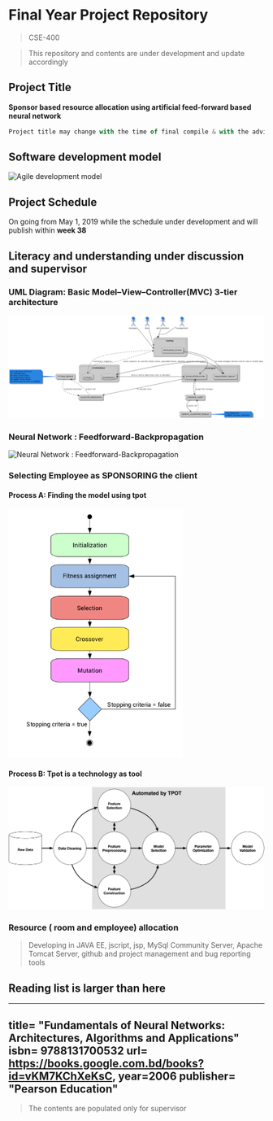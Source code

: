 # Final Year Project Repository 

> CSE-400

> This repository and contents are under development and update accordingly

## **Project Title**

**Sponsor based resource allocation using artificial feed-forward based neural network**

```javascript
Project title may change with the time of final compile & with the advice of the supervisor
```

## Software development model

![Agile development model](/images/Agile-DevelopmentModel.png)

## Project Schedule

On going from May 1, 2019 while the schedule under development and will publish within **week 38**

## Literacy and understanding under discussion and supervisor

### UML Diagram: Basic Model–View–Controller(MVC) 3-tier architecture 

![System View : MVC - 3 tier](/images/umlDiagram-project400.png)

### Neural Network : Feedforward-Backpropagation

![Neural Network : Feedforward-Backpropagation](/images/NeuralNetwork-Feedforward-Backpropagation.png)

### Selecting Employee as SPONSORING the client 

#### Process A: Finding the model using tpot
![Genetic algorithm](/images/geneticAlgorithm.png)

#### Process B: Tpot is a technology as tool
![TPOT: Automated to finding the model and predict the output](/images/tpot.png)

### Resource ( room and employee) allocation

> Developing in JAVA EE, jscript, jsp, MySql Community Server, Apache Tomcat Server, github and project management and bug reporting tools


## Reading list is larger than here

---
title= "Fundamentals of Neural Networks: Architectures, Algorithms and Applications"
isbn= 9788131700532
url= https://books.google.com.bd/books?id=vKM7KChXeKsC, year=2006
publisher= "Pearson Education"
---


> The contents are populated only for supervisor
